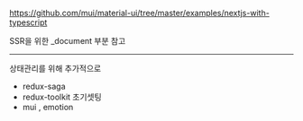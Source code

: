https://github.com/mui/material-ui/tree/master/examples/nextjs-with-typescript

SSR을 위한
_document 부분 참고

---
상태관리를 위해 추가적으로 

+ redux-saga 
+ redux-toolkit 초기셋팅 
+ mui , emotion 
